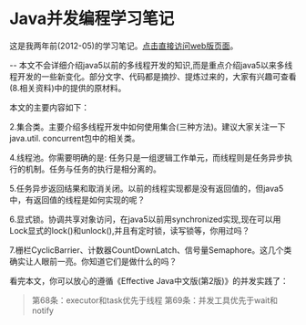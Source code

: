 Java并发编程学习笔记
======

这是我两年前(2012-05)的学习笔记。[点击直接访问web版页面](http://www.quxionglie.com/notes-learning-java-concurrency/)。

--
本文不会详细介绍java5以前的多线程开发的知识,而是重点介绍java5以来多线程开发的一些新变化。部分文字、代码都是摘抄、提炼过来的，大家有兴趣可查看(8.相关资料)中的提供的原材料。

本文的主要内容如下：

2.集合类。主要介绍多线程开发中如何使用集合(三种方法)。建议大家关注一下java.util. concurrent包中的相关类。

4.线程池。你需要明确的是: 任务只是一组逻辑工作单元，而线程则是任务异步执行的机制。任务与任务的执行是相分离的。

5.任务异步返回结果和取消关闭。以前的线程实现都是没有返回值的，但java5中，有返回值的线程是如何实现的呢？

6.显式锁。协调共享对象访问，在java5以前用synchronized实现,现在可以用Lock显式的lock()和unlock(),并且有定时锁，读写锁等，你用过吗？

7.栅栏CyclicBarrier、计数器CountDownLatch、信号量Semaphore。这几个类确实让人眼前一亮。你知道它们是做什么的吗？

看完本文，你可以放心的遵循《Effective Java中文版(第2版)》的并发实践了：
>第68条：executor和task优先于线程
>第69条：并发工具优先于wait和notify

